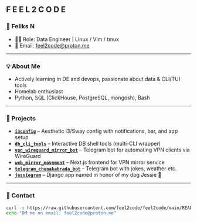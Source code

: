 ## F E E L 2 C O D E

### 👤 Feliks N

- 🧑🏽 Role: Data Engineer | Linux / Vim / tmux
- 📧 Email: [feel2code@proton.me](mailto:feel2code@proton.me)

---

### 💡 About Me

- Actively learning in DE and devops, passionate about data & CLI/TUI tools
- Homelab enthusiast
- Python, SQL (ClickHouse, PostgreSQL, mongosh), Bash

---

### 📂 Projects

- **[`i3config`](https://github.com/feel2code/i3config)** – Aesthetic i3/Sway config with notifications, bar, and app setup  
- **[`db_cli_tools`](https://github.com/feel2code/db_cli_tools)** – Interactive DB shell tools (multi-CLI wrapper)  
- **[`vpn_wireguard_mirror_bot`](https://github.com/feel2code/vpn_wireguard_mirror_bot)** – Telegram bot for automating VPN clients via WireGuard  
- **[`web_mirror_movement`](https://github.com/feel2code/web_mirror_movement)** – Next.js frontend for VPN mirror service  
- **[`telegram_chupakabrada_bot`](https://github.com/feel2code/telegram_chupakabrada_bot)** – Telegram bot with jokes, weather etc.
- **[`jessiegram`](https://github.com/feel2code/jessiegram)** – Django app named in honor of my dog Jessie 🐶

---

### 💬 Contact

```bash
curl -s https://raw.githubusercontent.com/feel2code/feel2code/main/README.md | less
echo "DM me on email: feel2code@proton.me"
```
